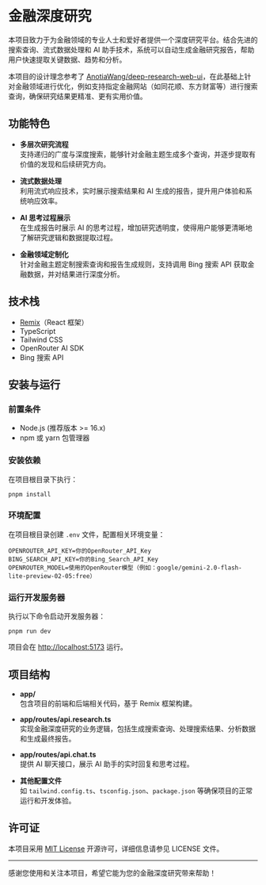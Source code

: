 # 金融深度研究

本项目致力于为金融领域的专业人士和爱好者提供一个深度研究平台。结合先进的搜索查询、流式数据处理和 AI 助手技术，系统可以自动生成金融研究报告，帮助用户快速提取关键数据、趋势和分析。

本项目的设计理念参考了 [AnotiaWang/deep-research-web-ui](https://github.com/AnotiaWang/deep-research-web-ui)，在此基础上针对金融领域进行优化，例如支持指定金融网站（如同花顺、东方财富等）进行搜索查询，确保研究结果更精准、更有实用价值。

## 功能特色

- **多层次研究流程**  
  支持递归的广度与深度搜索，能够针对金融主题生成多个查询，并逐步提取有价值的发现和后续研究方向。

- **流式数据处理**  
  利用流式响应技术，实时展示搜索结果和 AI 生成的报告，提升用户体验和系统响应效率。

- **AI 思考过程展示**  
  在生成报告时展示 AI 的思考过程，增加研究透明度，使得用户能够更清晰地了解研究逻辑和数据提取过程。

- **金融领域定制化**  
  针对金融主题定制搜索查询和报告生成规则，支持调用 Bing 搜索 API 获取金融数据，并对结果进行深度分析。

## 技术栈

- [Remix](https://remix.run/)（React 框架）
- TypeScript
- Tailwind CSS
- OpenRouter AI SDK
- Bing 搜索 API

## 安装与运行

### 前置条件

- Node.js (推荐版本 >= 16.x)
- npm 或 yarn 包管理器

### 安装依赖

在项目根目录下执行：

```shell
pnpm install
```


### 环境配置

在项目根目录创建 `.env` 文件，配置相关环境变量：

```env
OPENROUTER_API_KEY=你的OpenRouter_API_Key
BING_SEARCH_API_KEY=你的Bing_Search_API_Key
OPENROUTER_MODEL=使用的OpenRouter模型（例如：google/gemini-2.0-flash-lite-preview-02-05:free）
```

### 运行开发服务器

执行以下命令启动开发服务器：

```shell
pnpm run dev
```

项目会在 [http://localhost:5173](http://localhost:5173) 运行。


## 项目结构

- **app/**  
  包含项目的前端和后端相关代码，基于 Remix 框架构建。

- **app/routes/api.research.ts**  
  实现金融深度研究的业务逻辑，包括生成搜索查询、处理搜索结果、分析数据和生成最终报告。

- **app/routes/api.chat.ts**  
  提供 AI 聊天接口，展示 AI 助手的实时回复和思考过程。

- **其他配置文件**  
  如 `tailwind.config.ts`、`tsconfig.json`、`package.json` 等确保项目的正常运行和开发体验。


## 许可证

本项目采用 [MIT License](./LICENSE) 开源许可，详细信息请参见 LICENSE 文件。


---

感谢您使用和关注本项目，希望它能为您的金融深度研究带来帮助！